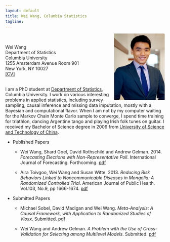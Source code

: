 ```yaml
---
layout: default
title: Wei Wang, Columbia Statistics 
tagline: 
---
```

<img src="figures/ssw.jpg" style="float:right" width="160" height="210" />
</p><br><br>
Wei Wang <br>
Department of Statistics<br>
Columbia University<br>
1255 Amsterdam Avenue Room 901<br>
New York, NY 10027
<br>
<a href="CV_WeiWang.pdf">[CV]</a><br><br></p>

<p>I am a PhD student at <a href="http://stat.columbia.edu">Department of
Statistics</a>, Columbia University. I work on various interesting problems in
applied statistics, including survey sampling, causal inference and missing data
imputation, mostly with a Bayesian and computational flavor. When I am not by my
computer waiting for the Markov Chain Monte Carlo sample to converge, I spend
time training for triathlon, dancing Argentine tango and playing Irish folk tunes
on guitar. I received my Bachelor of Science degree in 2009 from <a
href="http://en.ustc.edu.cn/">University of Science and Technology of
China</a>. </p>


* Published Papers
   - Wei Wang, Shard Goel, David Rothschild and Andrew Gelman. 2014. _Forecasting
     Elections  with Non-Representative Poll_. International Journal of
     Forecasting. Forthcoming. [pdf](research/forecasting-with-nonrepresentative-polls.pdf)

   - Aira Toivgoo, Wei Wang and Susan Witte. 2013.  _Reducing Risk
Behaviors Linked to Noncommunicable Diseases in Mongolia: A Randomized Controlled
Trial_. American Journal of Public Health. Vol.103, No.9, pp 1666-1674.
[pdf](research/reducing-risk-behaviros-linked-to-noncommunicable-diseases.pdf)

* Submitted Papers
  - Michael Sobel, David Madigan and Wei Wang. _Meta-Analysis: A Causal Framework, with Application to Randomized Studies of Vioxx_. Submitted. [pdf](research/Meta-Analysis-A-Causal-Framework.pdf)

  - Wei Wang and Andrew Gelman. _A Problem with the Use of Cross-Validation for Selecting among Multilevel Models_. Submitted. [pdf](research/xval.pdf)


<!--  - Wei Wang, Ben Goodrich, Jonathan Kropko and Andrew Gelman. _Iterative Conditional Imputation of Time-Series Cross-Section Data._ In preparation. 
      - Wei Wang, Michael Sobel. _Causal Inference of Meta-Analysis using Bayesian Hierarchical Models._ In preparation.
-->



